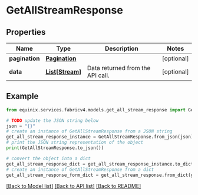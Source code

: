 # GetAllStreamResponse


## Properties

Name | Type | Description | Notes
------------ | ------------- | ------------- | -------------
**pagination** | [**Pagination**](Pagination.md) |  | [optional] 
**data** | [**List[Stream]**](Stream.md) | Data returned from the API call. | [optional] 

## Example

```python
from equinix.services.fabricv4.models.get_all_stream_response import GetAllStreamResponse

# TODO update the JSON string below
json = "{}"
# create an instance of GetAllStreamResponse from a JSON string
get_all_stream_response_instance = GetAllStreamResponse.from_json(json)
# print the JSON string representation of the object
print(GetAllStreamResponse.to_json())

# convert the object into a dict
get_all_stream_response_dict = get_all_stream_response_instance.to_dict()
# create an instance of GetAllStreamResponse from a dict
get_all_stream_response_form_dict = get_all_stream_response.from_dict(get_all_stream_response_dict)
```
[[Back to Model list]](../README.md#documentation-for-models) [[Back to API list]](../README.md#documentation-for-api-endpoints) [[Back to README]](../README.md)


